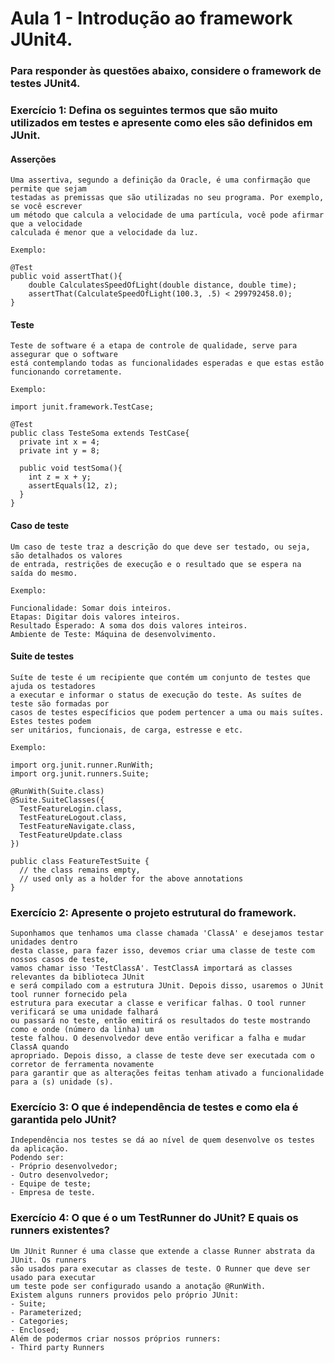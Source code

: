 # Aula 1 - Introdução ao framework JUnit4.

### Para responder às questões abaixo, considere o framework de testes JUnit4.

### **Exercício 1: Defina os seguintes termos que são muito utilizados em testes e apresente como eles são definidos em JUnit.**

#### **Asserções**
```
Uma assertiva, segundo a definição da Oracle, é uma confirmação que permite que sejam
testadas as premissas que são utilizadas no seu programa. Por exemplo, se você escrever
um método que calcula a velocidade de uma partícula, você pode afirmar que a velocidade
calculada é menor que a velocidade da luz.

Exemplo:

@Test
public void assertThat(){
    double CalculatesSpeedOfLight(double distance, double time);
    assertThat(CalculateSpeedOfLight(100.3, .5) < 299792458.0);
}
```

#### **Teste**
```
Teste de software é a etapa de controle de qualidade, serve para assegurar que o software
está contemplando todas as funcionalidades esperadas e que estas estão funcionando corretamente.

Exemplo:

import junit.framework.TestCase;

@Test
public class TesteSoma extends TestCase{
  private int x = 4;
  private int y = 8;

  public void testSoma(){
    int z = x + y;
    assertEquals(12, z);
  }
}
```

#### **Caso de teste**
```
Um caso de teste traz a descrição do que deve ser testado, ou seja, são detalhados os valores
de entrada, restrições de execução e o resultado que se espera na saída do mesmo.

Exemplo:

Funcionalidade: Somar dois inteiros.
Etapas: Digitar dois valores inteiros.
Resultado Esperado: A soma dos dois valores inteiros.
Ambiente de Teste: Máquina de desenvolvimento.
```

#### **Suite de testes**
```
Suíte de teste é um recipiente que contém um conjunto de testes que ajuda os testadores
a executar e informar o status de execução do teste. As suítes de teste são formadas por
casos de testes específicios que podem pertencer a uma ou mais suítes. Estes testes podem
ser unitários, funcionais, de carga, estresse e etc.

Exemplo:

import org.junit.runner.RunWith;
import org.junit.runners.Suite;

@RunWith(Suite.class)
@Suite.SuiteClasses({
  TestFeatureLogin.class,
  TestFeatureLogout.class,
  TestFeatureNavigate.class,
  TestFeatureUpdate.class
})

public class FeatureTestSuite {
  // the class remains empty,
  // used only as a holder for the above annotations
}
```

### **Exercício 2: Apresente o projeto estrutural do framework.**
```
Suponhamos que tenhamos uma classe chamada 'ClassA' e desejamos testar unidades dentro
desta classe, para fazer isso, devemos criar uma classe de teste com nossos casos de teste,
vamos chamar isso 'TestClassA'. TestClassA importará as classes relevantes da biblioteca JUnit
e será compilado com a estrutura JUnit. Depois disso, usaremos o JUnit tool runner fornecido pela
estrutura para executar a classe e verificar falhas. O tool runner verificará se uma unidade falhará
ou passará no teste, então emitirá os resultados do teste mostrando como e onde (número da linha) um
teste falhou. O desenvolvedor deve então verificar a falha e mudar ClassA quando
apropriado. Depois disso, a classe de teste deve ser executada com o corretor de ferramenta novamente
para garantir que as alterações feitas tenham ativado a funcionalidade para a (s) unidade (s).
```

### **Exercício 3: O que é independência de testes e como ela é garantida pelo JUnit?**
```
Independência nos testes se dá ao nível de quem desenvolve os testes da aplicação.
Podendo ser:
- Próprio desenvolvedor;
- Outro desenvolvedor;
- Equipe de teste;
- Empresa de teste.
```

### **Exercício 4: O que é o um TestRunner do JUnit? E quais os runners existentes?**
```
Um JUnit Runner é uma classe que extende a classe Runner abstrata da JUnit. Os runners
são usados para executar as classes de teste. O Runner que deve ser usado para executar
um teste pode ser configurado usando a anotação @RunWith.
Existem alguns runners providos pelo próprio JUnit:
- Suite;
- Parameterized;
- Categories;
- Enclosed;
Além de podermos criar nossos próprios runners:
- Third party Runners
```

